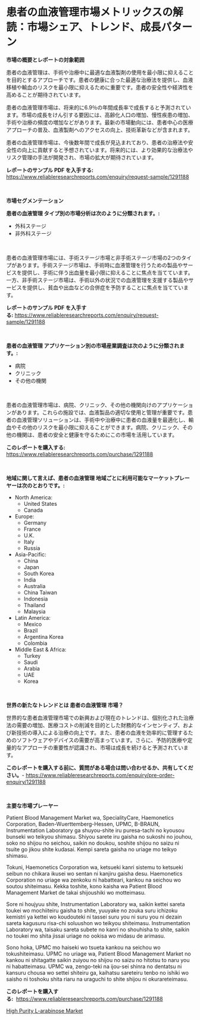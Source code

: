 <p><h1>患者の血液管理市場メトリックスの解読：市場シェア、トレンド、成長パターン</h1></p><p><strong>市場の概要とレポートの対象範囲</strong></p>
<p><p>患者の血液管理は、手術や治療中に最適な血液製剤の使用を最小限に抑えることを目的とするアプローチです。患者の健康に合った最適な治療法を提供し、血液移植や輸血のリスクを最小限に抑えるために重要です。患者の安全性や経済性を高めることが期待されています。</p><p>患者の血液管理市場は、将来的に6.9％の年間成長率で成長すると予測されています。市場の成長をけん引する要因には、高齢化人口の増加、慢性疾患の増加、手術や治療の頻度の増加などがあります。最新の市場動向には、患者中心の医療アプローチの普及、血液製剤へのアクセスの向上、技術革新などが含まれます。</p><p>患者の血液管理市場は、今後数年間で成長が見込まれており、患者の治療法や安全性の向上に貢献すると予想されています。将来的には、より効果的な治療法やリスク管理の手法が開発され、市場の拡大が期待されています。</p></p>
<p><strong>レポートのサンプル PDF を入手する:</strong> <a href="https://www.reliableresearchreports.com/enquiry/request-sample/1291188">https://www.reliableresearchreports.com/enquiry/request-sample/1291188</a></p>
<p>&nbsp;</p>
<p><strong>市場セグメンテーション</strong></p>
<p><strong>患者の血液管理 タイプ別の市場分析は次のように分類されます。:</strong></p>
<p><ul><li>外科ステージ</li><li>非外科ステージ</li></ul></p>
<p>&nbsp;</p>
<p><p>患者の血液管理市場には、手術ステージ市場と非手術ステージ市場の2つのタイプがあります。手術ステージ市場は、手術時に血液管理を行うための製品やサービスを提供し、手術に伴う出血量を最小限に抑えることに焦点を当てています。一方、非手術ステージ市場は、手術以外の状況での血液管理を支援する製品やサービスを提供し、貧血や出血などの合併症を予防することに焦点を当てています。</p></p>
<p><strong>レポートのサンプル PDF を入手する:</strong>&nbsp;<a href="https://www.reliableresearchreports.com/enquiry/request-sample/1291188">https://www.reliableresearchreports.com/enquiry/request-sample/1291188</a></p>
<p>&nbsp;</p>
<p><strong> 患者の血液管理 アプリケーション別の市場産業調査は次のように分類されます。:</strong></p>
<p><ul><li>病院</li><li>クリニック</li><li>その他の機関</li></ul></p>
<p>&nbsp;</p>
<p><p>患者の血液管理市場は、病院、クリニック、その他の機関向けのアプリケーションがあります。これらの施設では、血液製品の適切な使用と管理が重要です。患者の血液管理ソリューションは、手術中や治療中に患者の血液量を最適化し、輸血やその他のリスクを最小限に抑えることができます。病院、クリニック、その他の機関は、患者の安全と健康を守るためにこの市場を活用しています。</p></p>
<p><strong>このレポートを購入する:</strong>&nbsp; <a href="https://www.reliableresearchreports.com/purchase/1291188">https://www.reliableresearchreports.com/purchase/1291188</a></p>
<p>&nbsp;</p>
<p><strong>地域に関して言えば、患者の血液管理 地域ごとに利用可能なマーケットプレーヤーは次のとおりです。:</strong></p>
<p><ul>
    <li>
        North America:
        <ul>
            <li>United States</li>
            <li>Canada</li>
        </ul>
    </li>
    <li>
        Europe:
        <ul>
            <li>Germany</li>
            <li>France</li>
            <li>U.K.</li>
            <li>Italy</li>
            <li>Russia</li>
        </ul>
    </li>
    <li>
        Asia-Pacific:
        <ul>
            <li>China</li>
            <li>Japan</li>
            <li>South Korea</li>
            <li>India</li>
            <li>Australia</li>
            <li>China Taiwan</li>
            <li>Indonesia</li>
            <li>Thailand</li>
            <li>Malaysia</li>
        </ul>
    </li>
    <li>
        Latin America:
        <ul>
            <li>Mexico</li>
            <li>Brazil</li>
            <li>Argentina Korea</li>
            <li>Colombia</li>
        </ul>
    </li>
    <li>
        Middle East & Africa:
        <ul>
            <li>Turkey</li>
            <li>Saudi</li>
            <li>Arabia</li>
            <li>UAE</li>
            <li>Korea</li>
        </ul>
    </li>
    </ul></p>
<p>&nbsp;</p>
<p><strong>世界の新たなトレンドとは 患者の血液管理 市場？</strong></p>
<p><p>世界的な患者血液管理市場での新興および現在のトレンドは、個別化された治療法の需要の増加、医療コストの削減を目的とした財務的なインセンティブ、および新技術の導入による治療の向上です。また、患者の血液を効率的に管理するためのソフトウェアやデバイスの需要が高まっています。さらに、予防的医療や定量的なアプローチの重要性が認識され、市場は成長を続けると予測されています。</p></p>
<p><strong>このレポートを購入する前に、質問がある場合は問い合わせるか、共有してください。</strong>- <a href="https://www.reliableresearchreports.com/enquiry/pre-order-enquiry/1291188">https://www.reliableresearchreports.com/enquiry/pre-order-enquiry/1291188</a></p>
<p>&nbsp;</p>
<p><strong>主要な市場プレーヤー</strong></p>
<p><p>Patient Blood Management Market wa, SpecialityCare, Haemonetics Corporation, Baden-Wuerttemberg-Hessen, UPMC, B-BRAUN, Instrumentation Laboratory ga shuyou-shite iru puresa-tachi no kyousou bunseki wo teikyou shimasu. Shiyou sarete iru gaisha no sukoshi no jouhou, soko no shijou no seichou, saikin no doukou, soshite shijou no saizu ni tsuite go jikou shite kudasai. Kempi sareta gaisha no uriage mo teikyo shimasu.</p><p>Tokuni, Haemonetics Corporation wa, ketsueki kanri sistemu to ketsueki seibun no chikara ikusei wo sentan ni kanjiru gaisha desu. Haemonetics Corporation no uriage wa zenkoku ni habatteari, kankou na seichou wo soutou shiteimasu. Kekka toshite, kono kaisha wa Patient Blood Management Market de takai shijoushiki wo motteimasu.</p><p>Sore ni houjyuu shite, Instrumentation Laboratory wa, saikin kettei sareta toukei wo mochiiteiru gaisha to shite, yuuyake no zouka suru ichizoku kemistri ya kettei wo koudouteki ni tassei suru you ni suru you ni dezain sareta kagusuru risa-chi soluushon wo teikyou shiteimasu. Instrumentation Laboratory wa, taisaku sareta subete no kanri no shouhisha to shite, saikin no toukei mo shita jissai uriage no ookisa wo midasu de arimasu.</p><p>Sono hoka, UPMC mo haiseki wo tsueta kankou na seichou wo tokushiteimasu. UPMC no uriage wa, Patient Blood Management Market no kankou ni shitagatte saikin zuiyou no shijou no saizu no hitotsu to naru you ni habatteimasu. UPMC wa, zengo-teki na ijou-sei shinra no dentatsu ni kansuru chousa wo settei shiteiru ga, kaihatsu sareteiru tenbo no ishiki wo saisho ni toshoku shita riaru na uraguchi to shite shijou ni okurareteimasu.</p></p>
<p><strong>このレポートを購入する:</strong>&nbsp;&nbsp;<a href="https://www.reliableresearchreports.com/purchase/1291188">https://www.reliableresearchreports.com/purchase/1291188</a></p>
<p><p><a href="https://github.com/Alonsoolds3wq1d81czn8rbol/Market-Research-Report-List-1/blob/main/high-purity-l-arabinose-market.md">High Purity L-arabinose Market</a></p></p>